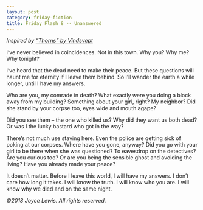 ```yaml
---
layout: post
category: friday-fiction
title: Friday Flash 8 -- Unanswered
---
```


*Inspired by [“Thorns” by Vindsvept](https://vindsvept.bandcamp.com/track/thorns-bonus-track)*

I’ve never believed in coincidences. Not in this town. Why you? Why me? Why tonight?

<!--excerpt-->

I’ve heard that the dead need to make their peace. But these questions will haunt me for eternity if I leave them behind. So I’ll wander the earth a while longer, until I have my answers.

Who are you, my comrade in death? What exactly were you doing a block away from my building? Something about your girl, right? My neighbor? Did she stand by your corpse too, eyes wide and mouth agape?

Did you see them – the one who killed us? Why did they want us both dead? Or was I the lucky bastard who got in the way?

There’s not much use staying here. Even the police are getting sick of poking at our corpses. Where have you gone, anyway? Did you go with your girl to be there when she was questioned? To eavesdrop on the detectives? Are you curious too? Or are you being the sensible ghost and avoiding the living? Have you already made your peace?

It doesn’t matter. Before I leave this world, I will have my answers. I don’t care how long it takes. I will know the truth. I will know who you are. I will know why we died and on the same night.

*&copy;2018 Joyce Lewis. All rights reserved.*
